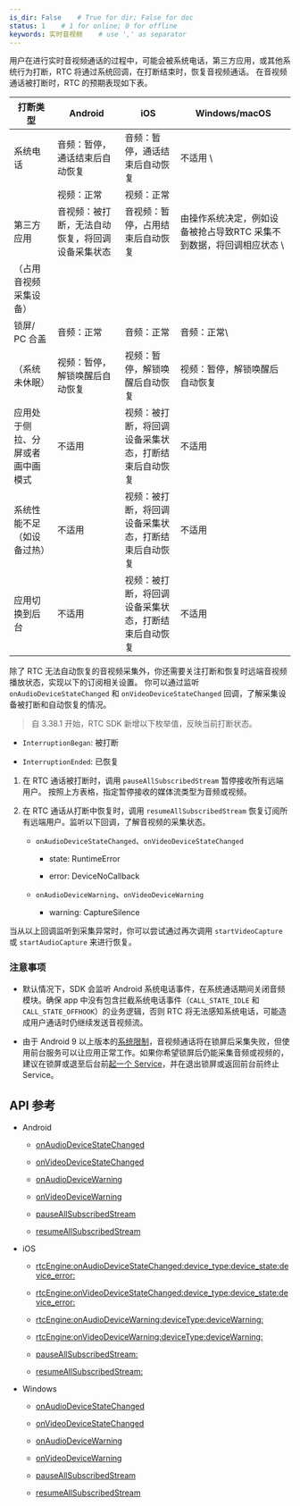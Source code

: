 ```yaml
---
is_dir: False    # True for dir; False for doc
status: 1    # 1 for online; 0 for offline
keywords: 实时音视频    # use ',' as separator
---
```


用户在进行实时音视频通话的过程中，可能会被系统电话，第三方应用，或其他系统行为打断，RTC 将通过系统回调，在打断结束时，恢复音视频通话。
在音视频通话被打断时，RTC 的预期表现如下表。

|打断类型 |Android |iOS |Windows/macOS |
|---|---|---|---|
|系统电话 |音频：暂停，通话结束后自动恢复|音频：暂停，通话结束后自动恢复|不适用 \
||视频：正常 |视频：正常 |
|第三方应用|音视频：被打断，无法自动恢复，将回调设备采集状态 |音视频：暂停，占用结束后自动恢复 |由操作系统决定，例如设备被抢占导致RTC 采集不到数据，将回调相应状态 \
|（占用音视频采集设备） |
|锁屏/ PC 合盖|音频：正常|音频：正常|音频：正常\
|（系统未休眠） |视频：暂停，解锁唤醒后自动恢复 |视频：暂停，解锁唤醒后自动恢复 |视频：暂停，解锁唤醒后自动恢复 |
|应用处于侧拉、分屏或者画中画模式|不适用|视频：被打断，将回调设备采集状态，打断结束后自动恢复 |不适用 |
|系统性能不足（如设备过热）|不适用|视频：被打断，将回调设备采集状态，打断结束后自动恢复|不适用 |
|应用切换到后台|不适用|视频：被打断，将回调设备采集状态，打断结束后自动恢复 |不适用|

除了 RTC 无法自动恢复的音视频采集外，你还需要关注打断和恢复时远端音视频播放状态，实现以下的订阅相关设置。
你可以通过监听 `onAudioDeviceStateChanged` 和 `onVideoDeviceStateChanged` 回调，了解采集设备被打断和自动恢复的情况。
> 自 3.38.1 开始，RTC SDK 新增以下枚举值，反映当前打断状态。

- `InterruptionBegan`: 被打断
	

- `InterruptionEnded`: 已恢复
	

1. 在 RTC 通话被打断时，调用 `pauseAllSubscribedStream` 暂停接收所有远端用户。 按照上方表格，指定暂停接收的媒体流类型为音频或视频。
	

2. 在 RTC 通话从打断中恢复时，调用 `resumeAllSubscribedStream` 恢复订阅所有远端用户。监听以下回调，了解音视频的采集状态。
	- `onAudioDeviceStateChanged`、`onVideoDeviceStateChanged`
		- state: RuntimeError
			
		- error: DeviceNoCallback
			
	- `onAudioDeviceWarning`、`onVideoDeviceWarning`
		- warning: CaptureSilence
			

当从以上回调监听到采集异常时，你可以尝试通过再次调用 `startVideoCapture` 或 `startAudioCapture` 来进行恢复。

### 注意事项

- 默认情况下，SDK 会监听 Android 系统电话事件，在系统通话期间关闭音频模块。确保 app 中没有包含拦截系统电话事件（`CALL_STATE_IDLE` 和 `CALL_STATE_OFFHOOK`）的业务逻辑，否则 RTC 将无法感知系统电话，可能造成用户通话时仍继续发送音视频流。
	
- 由于 Android 9 以上版本的[系统限制](https://developer.android.com/about/versions/pie/android-9.0-changes-all)，音视频通话将在锁屏后采集失败，但使用前台服务可以让应用正常工作。如果你希望锁屏后仍能采集音频或视频的，建议在锁屏或退至后台前[起一个 Service](https://developer.android.com/reference/android/app/Service)，并在退出锁屏或返回前台前终止 Service。

## API 参考

- Android
	- [onAudioDeviceStateChanged](70081.md#IRTCVideoEventHandler-onaudiodevicestatechanged)
		
	- [onVideoDeviceStateChanged](70081.md#IRTCVideoEventHandler-onvideodevicestatechanged)
		
	- [onAudioDeviceWarning](70081.md#IRTCVideoEventHandler-onaudiodevicewarning)

	- [onVideoDeviceWarning](70081.md#IRTCVideoEventHandler-onvideodevicewarning)

	- [pauseAllSubscribedStream](70080.md#RTCRoom-pauseallsubscribedstream)

	- [resumeAllSubscribedStream](70080.md#RTCRoom-resumeallsubscribedstream)
		
- iOS
	- [rtcEngine:onAudioDeviceStateChanged:device_type:device_state:device_error:](70087.md#ByteRTCVideoDelegate-rtcengine-onaudiodevicestatechanged-device_type-device_state-device_error)
		
	- [rtcEngine:onVideoDeviceStateChanged:device_type:device_state:device_error:](70087.md#ByteRTCVideoDelegate-rtcengine-onvideodevicestatechanged-device_type-device_state-device_error)
		
	- [rtcEngine:onAudioDeviceWarning:deviceType:deviceWarning:](70087.md#ByteRTCVideoDelegate-rtcengine-onaudiodevicewarning-devicetype-devicewarning)

	- [rtcEngine:onVideoDeviceWarning:deviceType:deviceWarning:](70087.md#ByteRTCVideoDelegate-rtcengine-onvideodevicewarning-devicetype-devicewarning)

	- [pauseAllSubscribedStream:](70086.md#ByteRTCRoom-pauseallsubscribedstream)

	- [resumeAllSubscribedStream:](70086.md#ByteRTCRoom-resumeallsubscribedstream)

- Windows
	- [onAudioDeviceStateChanged](70096.md#IRTCVideoEventHandler-onaudiodevicestatechanged)
		
	- [onVideoDeviceStateChanged](70096.md#IRTCVideoEventHandler-onvideodevicestatechanged)
		
	- [onAudioDeviceWarning](70096.md#IRTCVideoEventHandler-onaudiodevicewarning)

	- [onVideoDeviceWarning](70096.md#IRTCVideoEventHandler-onvideodevicewarning)

	- [pauseAllSubscribedStream](70095.md#IRTCRoom-pauseallsubscribedstream)

	- [resumeAllSubscribedStream](70095.md#IRTCRoom-resumeallsubscribedstream)
